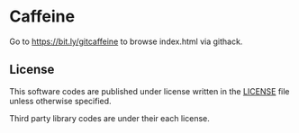 # Caffeine

Go to https://bit.ly/gitcaffeine to browse index.html via githack.

## License

This software codes are published under license written in
the [LICENSE](LICENSE) file unless otherwise specified.

Third party library codes are under their each license.
